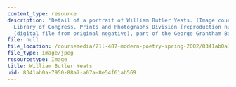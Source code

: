 ```yaml
---
content_type: resource
description: 'Detail of a portrait of William Butler Yeats. (Image courtesy of the
  Library of Congress, Prints and Photographs Division [reproduction number: LC-DIG-ggbain-30166
  (digital file from original negative), part of the George Grantham Bain Collection].)'
file: null
file_location: /coursemedia/21l-487-modern-poetry-spring-2002/8341ab0a795088a7a07a8e54f61ab569_21l-487s02.jpg
file_type: image/jpeg
resourcetype: Image
title: William Butler Yeats
uid: 8341ab0a-7950-88a7-a07a-8e54f61ab569
---
```

